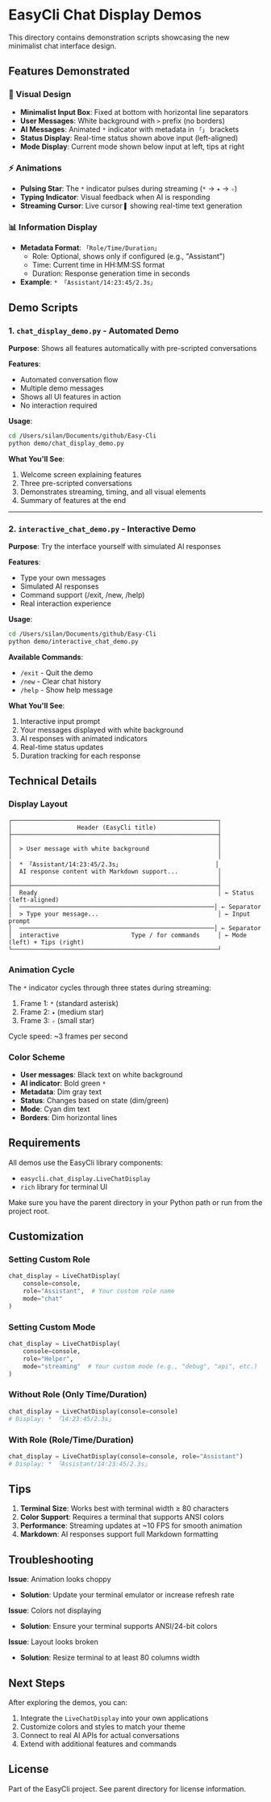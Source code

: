 # EasyCli Chat Display Demos

This directory contains demonstration scripts showcasing the new minimalist chat interface design.

## Features Demonstrated

### 🎨 Visual Design
- **Minimalist Input Box**: Fixed at bottom with horizontal line separators
- **User Messages**: White background with `>` prefix (no borders)
- **AI Messages**: Animated `*` indicator with metadata in `「」` brackets
- **Status Display**: Real-time status shown above input (left-aligned)
- **Mode Display**: Current mode shown below input at left, tips at right

### ⚡ Animations
- **Pulsing Star**: The `*` indicator pulses during streaming (`*` → `✦` → `✧`)
- **Typing Indicator**: Visual feedback when AI is responding
- **Streaming Cursor**: Live cursor `▌` showing real-time text generation

### 📊 Information Display
- **Metadata Format**: `「Role/Time/Duration」`
  - Role: Optional, shows only if configured (e.g., "Assistant")
  - Time: Current time in HH:MM:SS format
  - Duration: Response generation time in seconds
- **Example**: `* 「Assistant/14:23:45/2.3s」`

## Demo Scripts

### 1. `chat_display_demo.py` - Automated Demo
**Purpose**: Shows all features automatically with pre-scripted conversations

**Features**:
- Automated conversation flow
- Multiple demo messages
- Shows all UI features in action
- No interaction required

**Usage**:
```bash
cd /Users/silan/Documents/github/Easy-Cli
python demo/chat_display_demo.py
```

**What You'll See**:
1. Welcome screen explaining features
2. Three pre-scripted conversations
3. Demonstrates streaming, timing, and all visual elements
4. Summary of features at the end

---

### 2. `interactive_chat_demo.py` - Interactive Demo
**Purpose**: Try the interface yourself with simulated AI responses

**Features**:
- Type your own messages
- Simulated AI responses
- Command support (/exit, /new, /help)
- Real interaction experience

**Usage**:
```bash
cd /Users/silan/Documents/github/Easy-Cli
python demo/interactive_chat_demo.py
```

**Available Commands**:
- `/exit` - Quit the demo
- `/new` - Clear chat history
- `/help` - Show help message

**What You'll See**:
1. Interactive input prompt
2. Your messages displayed with white background
3. AI responses with animated indicators
4. Real-time status updates
5. Duration tracking for each response

## Technical Details

### Display Layout
```
┌─────────────────────────────────────────────────────────┐
│                  Header (EasyCli title)                 │
├─────────────────────────────────────────────────────────┤
│                                                         │
│  > User message with white background                   │
│                                                         │
│  * 「Assistant/14:23:45/2.3s」                          │
│  AI response content with Markdown support...           │
│                                                         │
├─────────────────────────────────────────────────────────┤
│  Ready                                                  │ ← Status (left-aligned)
│  ──────────────────────────────────────────────────────│ ← Separator
│  > Type your message...                                 │ ← Input prompt
│  ──────────────────────────────────────────────────────│ ← Separator
│  interactive                    Type / for commands     │ ← Mode (left) + Tips (right)
└─────────────────────────────────────────────────────────┘
```

### Animation Cycle
The `*` indicator cycles through three states during streaming:
1. Frame 1: `*` (standard asterisk)
2. Frame 2: `✦` (medium star)
3. Frame 3: `✧` (small star)

Cycle speed: ~3 frames per second

### Color Scheme
- **User messages**: Black text on white background
- **AI indicator**: Bold green `*`
- **Metadata**: Dim gray text
- **Status**: Changes based on state (dim/green)
- **Mode**: Cyan dim text
- **Borders**: Dim horizontal lines

## Requirements

All demos use the EasyCli library components:
- `easycli.chat_display.LiveChatDisplay`
- `rich` library for terminal UI

Make sure you have the parent directory in your Python path or run from the project root.

## Customization

### Setting Custom Role
```python
chat_display = LiveChatDisplay(
    console=console,
    role="Assistant",  # Your custom role name
    mode="chat"
)
```

### Setting Custom Mode
```python
chat_display = LiveChatDisplay(
    console=console,
    role="Helper",
    mode="streaming"  # Your custom mode (e.g., "debug", "api", etc.)
)
```

### Without Role (Only Time/Duration)
```python
chat_display = LiveChatDisplay(console=console)
# Display: * 「14:23:45/2.3s」
```

### With Role (Role/Time/Duration)
```python
chat_display = LiveChatDisplay(console=console, role="Assistant")
# Display: * 「Assistant/14:23:45/2.3s」
```

## Tips

1. **Terminal Size**: Works best with terminal width ≥ 80 characters
2. **Color Support**: Requires a terminal that supports ANSI colors
3. **Performance**: Streaming updates at ~10 FPS for smooth animation
4. **Markdown**: AI responses support full Markdown formatting

## Troubleshooting

**Issue**: Animation looks choppy
- **Solution**: Update your terminal emulator or increase refresh rate

**Issue**: Colors not displaying
- **Solution**: Ensure your terminal supports ANSI/24-bit colors

**Issue**: Layout looks broken
- **Solution**: Resize terminal to at least 80 columns width

## Next Steps

After exploring the demos, you can:
1. Integrate the `LiveChatDisplay` into your own applications
2. Customize colors and styles to match your theme
3. Connect to real AI APIs for actual conversations
4. Extend with additional features and commands

## License

Part of the EasyCli project. See parent directory for license information.
